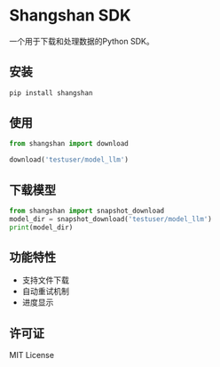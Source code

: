 # Shangshan SDK

一个用于下载和处理数据的Python SDK。

## 安装

```bash
pip install shangshan
```

## 使用

```python
from shangshan import download

download('testuser/model_llm')
```

## 下载模型

```python
from shangshan import snapshot_download
model_dir = snapshot_download('testuser/model_llm')
print(model_dir)
```

## 功能特性

- 支持文件下载
- 自动重试机制
- 进度显示

## 许可证

MIT License